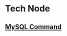 # Tech Node

## [MySQL Command](https://github.com/vivafoxdirector/tech-note/blob/master/DataBase/MySQL/MySQL.md)